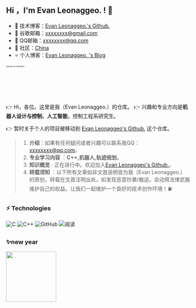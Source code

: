 <!--
**inkShadow-XuanSu/inkShadow-XuanSu** is a ✨ _special_ ✨ repository because its `README.md` (this file) appears on your GitHub profile.

Here are some ideas to get you started:

- 🔭 I’m currently working on ...
- 🌱 I’m currently learning ...
- 👯 I’m looking to collaborate on ...
- 🤔 I’m looking for help with ...
- 💬 Ask me about ...
- 📫 How to reach me: ...
- 😄 Pronouns: ...
- ⚡ Fun fact: ...
-->
## Hi ，I'm  Evan Leonaggeo. ! :wave:  

- 🏡 技术博客：<a href="https://github.com/inkShadow-XuanSu" target="_blank">Evan Leonaggeo.'s  Github.</a>    
- 🌱 谷歌邮箱：xxxxxxxx@gmail.com
- 💬 QQ邮箱：xxxxxxxx@qq.com
- 🤔 社区：<a href="https://en.wikipedia.org/wiki/China" target="_blank">China</a>    
- ⭐️ 个人博客：<a href="https://github.com/inkShadow-XuanSu" target="_blank">Evan Leonaggeo. 's Blog </a>    
<img src="https://upload.wikimedia.org/wikipedia/commons/thumb/a/ab/Frostbite_logo.svg/660px-Frostbite_logo.svg.png" alt="engie-list-tablet@2x" style="zoom:33%;" wight="220px" height="220px"/>

##

<!-- 👉 Hi，各位。这里是我（None.）的仓库。为 **“inkShadow Studio （墨影工作室）”** 的成员之一 。-->

👉 Hi，各位。这里是我（Evan Leonaggeo.）的仓库。
👉 兴趣和专业方向是**机器人设计与控制、人工智能**，控制工程系研究生。

👉 暂时关于个人的项目被移动到 [Evan Leonaggeo's  Github.](https://github.com/inkShadow-XuanSu) 这个仓库。


> 1. **介绍**：如果有任何疑问或者兴趣可以联系我QQ： xxxxxxxx@qq.com。
> 2. **专业学习内容** ：**C++,机器人,轨迹规划**。
> 3. **知识概览** : 正在进行中。欢迎加入<a href="https://github.com/inkShadow-XuanSu" target="_blank">Evan Leonaggeo's  Github.</a>。
> 4. **转载须知** ：以下所有文章如非文首说明皆为我（Evan Leonaggeo.）的原创，转载在文首注明出处，如发现恶意抄袭/搬运，会动用法律武器维护自己的权益。让我们一起维护一个良好的技术创作环境！⛽️


##

### ⚡ Technologies  
![C](https://img.shields.io/badge/-C-00599C?style=flat-square&logo=C)  ![C++](https://img.shields.io/badge/-C++-00599C?style=flat-square&logo=C)  ![GitHub](https://img.shields.io/badge/-GitHub-181717?style=flat-square&logo=github)  ![阅读](https://camo.githubusercontent.com/0578bceb35ebecbe503f4e13a57cba28c39039508d74f0803eab2e91faa1ca17/68747470733a2f2f696d672e736869656c64732e696f2f62616467652fe99885e8afbb2d726561642d627269676874677265656e2e737667)

##

###  ✨new year  

<img align="" height="137px" src="https://github-readme-stats.vercel.app/api?username=inkShadow-XuanSu&hide_title=true&hide_border=true&show_icons=true&include_all_commits=true&line_height=21&bg_color=0,EC6C6C,FFD479,FFFC79,73FA79&theme=graywhite&locale=cn" />



